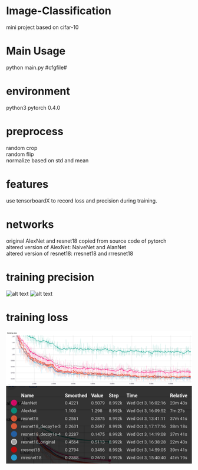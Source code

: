 # Image-Classification
mini project based on cifar-10
# Main Usage
python main.py #cfgfile#
# environment
python3 pytorch 0.4.0
# preprocess
random crop  
random flip  
normalize based on std and mean
# features
use tensorboardX to record loss and precision during training.
# networks
original AlexNet and resnet18 copied from source code of pytorch  
altered version of AlexNet: NaiveNet and AlanNet  
altered version of resnet18: rresnet18 and rrresnet18
# training precision
![alt text](https://github.com/Ela-Boska/Image-Classification/blob/master/statistic/precision_nolegend.jpg)
![alt text](https://github.com/Ela-Boska/Image-Classification/blob/master/statistic/precision_legend.jpg)
# training loss
![alt text](https://github.com/Ela-Boska/Image-Classification/blob/master/statistic/training_loss_nolegend.png)
![alt text](https://github.com/Ela-Boska/Image-Classification/blob/master/statistic/training_loss_legend.png)
